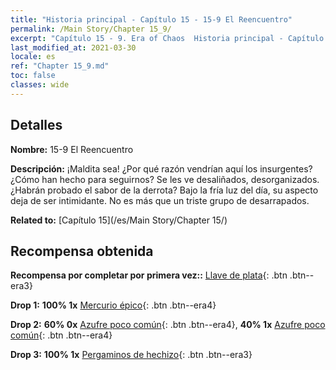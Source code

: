 ```yaml
---
title: "Historia principal - Capítulo 15 - 15-9 El Reencuentro"
permalink: /Main Story/Chapter 15_9/
excerpt: "Capítulo 15 - 9. Era of Chaos  Historia principal - Capítulo 15_9. 15-9 El Reencuentro"
last_modified_at: 2021-03-30
locale: es
ref: "Chapter 15_9.md"
toc: false
classes: wide
---
```


## Detalles

 **Nombre:** 15-9 El Reencuentro

 **Descripción:** ¡Maldita sea! ¿Por qué razón vendrían aquí los insurgentes? ¿Cómo han hecho para seguirnos? Se les ve desaliñados, desorganizados. ¿Habrán probado el sabor de la derrota? Bajo la fría luz del día, su aspecto deja de ser intimidante. No es más que un triste grupo de desarrapados.

 **Related to:** [Capítulo 15](/es/Main Story/Chapter 15/)

## Recompensa obtenida

 **Recompensa por completar por primera vez::** [Llave de plata](/es/Items/con_693/){: .btn .btn--era3}

 **Drop 1:** **100% 1x** [Mercurio épico](/es/Items/mat_49/){: .btn .btn--era4}

 **Drop 2:** **60% 0x** [Azufre poco común](/es/Items/mat_43/){: .btn .btn--era4}, **40% 1x** [Azufre poco común](/es/Items/mat_43/){: .btn .btn--era4}

 **Drop 3:** **100% 1x** [Pergaminos de hechizo](/es/Items/con_694/){: .btn .btn--era3}


